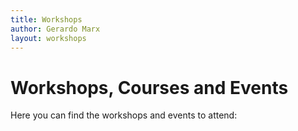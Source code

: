 ```yaml
---
title: Workshops
author: Gerardo Marx
layout: workshops
---
```

# Workshops, Courses and Events
Here you can find the workshops and events to attend:
